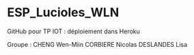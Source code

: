 # ESP_Lucioles_WLN

GitHub pour TP IOT : déploiement dans Heroku

Groupe : 
CHENG Wen-Miin 
CORBIERE Nicolas
DESLANDES Lisa

